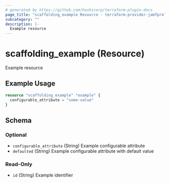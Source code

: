 ```yaml
---
# generated by https://github.com/hashicorp/terraform-plugin-docs
page_title: "scaffolding_example Resource - terraform-provider-jamfpro"
subcategory: ""
description: |-
  Example resource
---
```


# scaffolding_example (Resource)

Example resource

## Example Usage

```terraform
resource "scaffolding_example" "example" {
  configurable_attribute = "some-value"
}
```

<!-- schema generated by tfplugindocs -->
## Schema

### Optional

- `configurable_attribute` (String) Example configurable attribute
- `defaulted` (String) Example configurable attribute with default value

### Read-Only

- `id` (String) Example identifier
